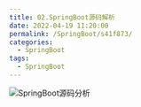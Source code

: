 ```yaml
---
title: 02.SpringBoot源码解析
date: 2022-04-19 11:20:00
permalink: /SpringBoot/s41f873/
categories: 
  - SpringBoot
tags: 
  - SpringBoot
---
```


![SpringBoot源码分析](https://img-blog.csdnimg.cn/20200831085638915.png?x-oss-process=image/watermark,type_ZmFuZ3poZW5naGVpdGk,shadow_10,text_aHR0cHM6Ly9ibG9nLmNzZG4ubmV0L0FuMTA5MDIzOTc4Mg==,size_16,color_FFFFFF,t_70#pic_center)

